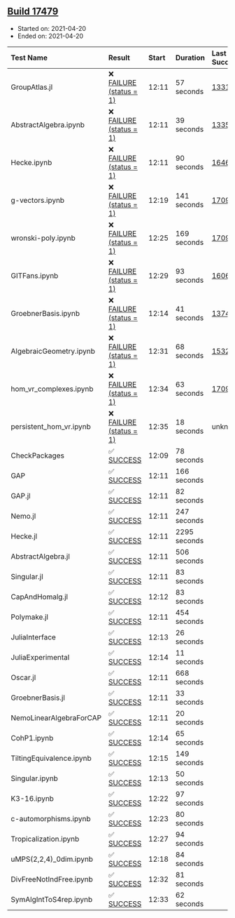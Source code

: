 ## [Build 17479](https://oscarci.mathematik.uni-kl.de/job/oscar/17479/)

* Started on: 2021-04-20
* Ended on: 2021-04-20

| Test Name    | Result | Start | Duration | Last Success | First Failure |
|:-------------|:-------|:------|:---------|:-------------|:--------------|
| GroupAtlas.jl | ❌ [FAILURE (status = 1)](https://oscarci.mathematik.uni-kl.de/job/oscar/17479/artifact/logs/build-17479/GroupAtlas.jl.log) | 12:11 | 57 seconds | [13311](https://oscarci.mathematik.uni-kl.de/job/oscar/13311/) | [13312](https://oscarci.mathematik.uni-kl.de/job/oscar/13312/) |
| AbstractAlgebra.ipynb | ❌ [FAILURE (status = 1)](https://oscarci.mathematik.uni-kl.de/job/oscar/17479/artifact/logs/build-17479/AbstractAlgebra.ipynb.log) | 12:11 | 39 seconds | [13355](https://oscarci.mathematik.uni-kl.de/job/oscar/13355/) | [13356](https://oscarci.mathematik.uni-kl.de/job/oscar/13356/) |
| Hecke.ipynb | ❌ [FAILURE (status = 1)](https://oscarci.mathematik.uni-kl.de/job/oscar/17479/artifact/logs/build-17479/Hecke.ipynb.log) | 12:11 | 90 seconds | [16463](https://oscarci.mathematik.uni-kl.de/job/oscar/16463/) | [16464](https://oscarci.mathematik.uni-kl.de/job/oscar/16464/) |
| g-vectors.ipynb | ❌ [FAILURE (status = 1)](https://oscarci.mathematik.uni-kl.de/job/oscar/17479/artifact/logs/build-17479/g-vectors.ipynb.log) | 12:19 | 141 seconds | [17099](https://oscarci.mathematik.uni-kl.de/job/oscar/17099/) | [17100](https://oscarci.mathematik.uni-kl.de/job/oscar/17100/) |
| wronski-poly.ipynb | ❌ [FAILURE (status = 1)](https://oscarci.mathematik.uni-kl.de/job/oscar/17479/artifact/logs/build-17479/wronski-poly.ipynb.log) | 12:25 | 169 seconds | [17098](https://oscarci.mathematik.uni-kl.de/job/oscar/17098/) | [17099](https://oscarci.mathematik.uni-kl.de/job/oscar/17099/) |
| GITFans.ipynb | ❌ [FAILURE (status = 1)](https://oscarci.mathematik.uni-kl.de/job/oscar/17479/artifact/logs/build-17479/GITFans.ipynb.log) | 12:29 | 93 seconds | [16068](https://oscarci.mathematik.uni-kl.de/job/oscar/16068/) | [16069](https://oscarci.mathematik.uni-kl.de/job/oscar/16069/) |
| GroebnerBasis.ipynb | ❌ [FAILURE (status = 1)](https://oscarci.mathematik.uni-kl.de/job/oscar/17479/artifact/logs/build-17479/GroebnerBasis.ipynb.log) | 12:14 | 41 seconds | [13748](https://oscarci.mathematik.uni-kl.de/job/oscar/13748/) | [13749](https://oscarci.mathematik.uni-kl.de/job/oscar/13749/) |
| AlgebraicGeometry.ipynb | ❌ [FAILURE (status = 1)](https://oscarci.mathematik.uni-kl.de/job/oscar/17479/artifact/logs/build-17479/AlgebraicGeometry.ipynb.log) | 12:31 | 68 seconds | [15322](https://oscarci.mathematik.uni-kl.de/job/oscar/15322/) | [15323](https://oscarci.mathematik.uni-kl.de/job/oscar/15323/) |
| hom_vr_complexes.ipynb | ❌ [FAILURE (status = 1)](https://oscarci.mathematik.uni-kl.de/job/oscar/17479/artifact/logs/build-17479/hom_vr_complexes.ipynb.log) | 12:34 | 63 seconds | [17099](https://oscarci.mathematik.uni-kl.de/job/oscar/17099/) | [17100](https://oscarci.mathematik.uni-kl.de/job/oscar/17100/) |
| persistent_hom_vr.ipynb | ❌ [FAILURE (status = 1)](https://oscarci.mathematik.uni-kl.de/job/oscar/17479/artifact/logs/build-17479/persistent_hom_vr.ipynb.log) | 12:35 | 18 seconds | unknown | unknown |
| CheckPackages | ✅ [SUCCESS](https://oscarci.mathematik.uni-kl.de/job/oscar/17479/artifact/logs/build-17479/CheckPackages.log) | 12:09 | 78 seconds |  |  |
| GAP | ✅ [SUCCESS](https://oscarci.mathematik.uni-kl.de/job/oscar/17479/artifact/logs/build-17479/GAP.log) | 12:11 | 166 seconds |  |  |
| GAP.jl | ✅ [SUCCESS](https://oscarci.mathematik.uni-kl.de/job/oscar/17479/artifact/logs/build-17479/GAP.jl.log) | 12:11 | 82 seconds |  |  |
| Nemo.jl | ✅ [SUCCESS](https://oscarci.mathematik.uni-kl.de/job/oscar/17479/artifact/logs/build-17479/Nemo.jl.log) | 12:11 | 247 seconds |  |  |
| Hecke.jl | ✅ [SUCCESS](https://oscarci.mathematik.uni-kl.de/job/oscar/17479/artifact/logs/build-17479/Hecke.jl.log) | 12:11 | 2295 seconds |  |  |
| AbstractAlgebra.jl | ✅ [SUCCESS](https://oscarci.mathematik.uni-kl.de/job/oscar/17479/artifact/logs/build-17479/AbstractAlgebra.jl.log) | 12:11 | 506 seconds |  |  |
| Singular.jl | ✅ [SUCCESS](https://oscarci.mathematik.uni-kl.de/job/oscar/17479/artifact/logs/build-17479/Singular.jl.log) | 12:11 | 83 seconds |  |  |
| CapAndHomalg.jl | ✅ [SUCCESS](https://oscarci.mathematik.uni-kl.de/job/oscar/17479/artifact/logs/build-17479/CapAndHomalg.jl.log) | 12:12 | 83 seconds |  |  |
| Polymake.jl | ✅ [SUCCESS](https://oscarci.mathematik.uni-kl.de/job/oscar/17479/artifact/logs/build-17479/Polymake.jl.log) | 12:11 | 454 seconds |  |  |
| JuliaInterface | ✅ [SUCCESS](https://oscarci.mathematik.uni-kl.de/job/oscar/17479/artifact/logs/build-17479/JuliaInterface.log) | 12:13 | 26 seconds |  |  |
| JuliaExperimental | ✅ [SUCCESS](https://oscarci.mathematik.uni-kl.de/job/oscar/17479/artifact/logs/build-17479/JuliaExperimental.log) | 12:14 | 11 seconds |  |  |
| Oscar.jl | ✅ [SUCCESS](https://oscarci.mathematik.uni-kl.de/job/oscar/17479/artifact/logs/build-17479/Oscar.jl.log) | 12:11 | 668 seconds |  |  |
| GroebnerBasis.jl | ✅ [SUCCESS](https://oscarci.mathematik.uni-kl.de/job/oscar/17479/artifact/logs/build-17479/GroebnerBasis.jl.log) | 12:11 | 33 seconds |  |  |
| NemoLinearAlgebraForCAP | ✅ [SUCCESS](https://oscarci.mathematik.uni-kl.de/job/oscar/17479/artifact/logs/build-17479/NemoLinearAlgebraForCAP.log) | 12:11 | 20 seconds |  |  |
| CohP1.ipynb | ✅ [SUCCESS](https://oscarci.mathematik.uni-kl.de/job/oscar/17479/artifact/logs/build-17479/CohP1.ipynb.log) | 12:14 | 65 seconds |  |  |
| TiltingEquivalence.ipynb | ✅ [SUCCESS](https://oscarci.mathematik.uni-kl.de/job/oscar/17479/artifact/logs/build-17479/TiltingEquivalence.ipynb.log) | 12:15 | 149 seconds |  |  |
| Singular.ipynb | ✅ [SUCCESS](https://oscarci.mathematik.uni-kl.de/job/oscar/17479/artifact/logs/build-17479/Singular.ipynb.log) | 12:13 | 50 seconds |  |  |
| K3-16.ipynb | ✅ [SUCCESS](https://oscarci.mathematik.uni-kl.de/job/oscar/17479/artifact/logs/build-17479/K3-16.ipynb.log) | 12:22 | 97 seconds |  |  |
| c-automorphisms.ipynb | ✅ [SUCCESS](https://oscarci.mathematik.uni-kl.de/job/oscar/17479/artifact/logs/build-17479/c-automorphisms.ipynb.log) | 12:23 | 80 seconds |  |  |
| Tropicalization.ipynb | ✅ [SUCCESS](https://oscarci.mathematik.uni-kl.de/job/oscar/17479/artifact/logs/build-17479/Tropicalization.ipynb.log) | 12:27 | 94 seconds |  |  |
| uMPS(2,2,4)_0dim.ipynb | ✅ [SUCCESS](https://oscarci.mathematik.uni-kl.de/job/oscar/17479/artifact/logs/build-17479/uMPS-2-2-4-_0dim.ipynb.log) | 12:18 | 84 seconds |  |  |
| DivFreeNotIndFree.ipynb | ✅ [SUCCESS](https://oscarci.mathematik.uni-kl.de/job/oscar/17479/artifact/logs/build-17479/DivFreeNotIndFree.ipynb.log) | 12:32 | 81 seconds |  |  |
| SymAlgIntToS4rep.ipynb | ✅ [SUCCESS](https://oscarci.mathematik.uni-kl.de/job/oscar/17479/artifact/logs/build-17479/SymAlgIntToS4rep.ipynb.log) | 12:33 | 62 seconds |  |  |

